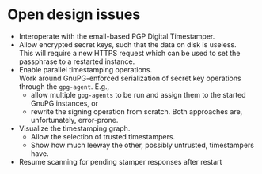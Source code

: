 # Open design issues

* Interoperate with the email-based PGP Digital Timestamper.
* Allow encrypted secret keys, such that the data on disk is useless.  
  This will require a new HTTPS request which can be used to set the
  passphrase to a restarted instance.
* Enable parallel timestamping operations.  
  Work around GnuPG-enforced serialization of secret key operations
  through the `gpg-agent`. E.g.,
  - allow multiple `gpg-agents` to be run and assign them to the started
    GnuPG instances, or
  - rewrite the signing operation from scratch.
  Both approaches are, unfortunately, error-prone.
* Visualize the timestamping graph.
  - Allow the selection of trusted timestampers.
  - Show how much leeway the other, possibly untrusted, timestampers have.
* Resume scanning for pending stamper responses after restart
